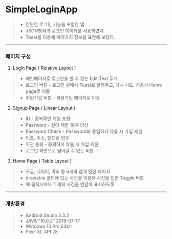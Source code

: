 SimpleLoginApp
==============
>+ 간단한 로그인 기능을 포함한 앱.  
>+ JSON형식의 로그인 데이터를 사용하였다.  
>+ Toast를 이용해 여러가지 정보를 표현해 보았다.  
---

  
### 페이지 구성
1. Login Page ( Relative Layout )
>+ 메인페이지로 로그인을 할 수 있는 Edit Text 두개
>+ 로그인 버튼 - 로그인 실패시 Toast로 알려주고, 다시 시도, 성공시 Home page로 이동
>+ 회원가입 버튼 - 회원가입 페이지로 이동

2. Signup Page ( Linear Layout ) 
>+ ID - 중복확인 기능 포함
>+ Password - 길이 제한 10자 이상
>+ Password Check - Password와 동일하지 않을 시 가입 제한
>+ 이름, 주소, 핸드폰 번호
>+ 약관 동의 - 동의하지 않을 시 가입 제한
>+ 로그인 화면으로 넘어갈 수 있는 버튼

3. Home Page ( Table Layout )
>+ 구글, 네이버, 야후 등 6개의 검색 엔진 페이지
>+ drawable 폴더에 있는 사진을 이용해 사진을 입한 Toggle 버튼
>+ 매 클릭시마다 두개의 사진을 번갈아 표시하도록

---
### 개발환경
>+ Android Studio 3.3.2
>+ JAVA "10.0.2" 2018-07-17
>+ Windows 10 Pro 64bit
>+ Pixel XL API 28
